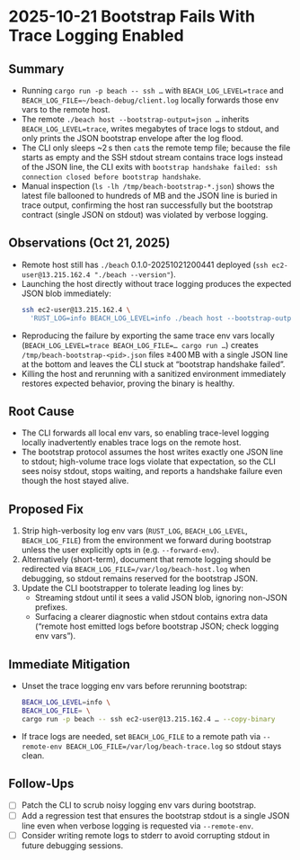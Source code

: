 # 2025-10-21 Bootstrap Fails With Trace Logging Enabled

## Summary
- Running `cargo run -p beach -- ssh …` with `BEACH_LOG_LEVEL=trace` and `BEACH_LOG_FILE=~/beach-debug/client.log` locally forwards those env vars to the remote host.
- The remote `./beach host --bootstrap-output=json …` inherits `BEACH_LOG_LEVEL=trace`, writes megabytes of trace logs to stdout, and only prints the JSON bootstrap envelope after the log flood.
- The CLI only sleeps ~2 s then `cat`s the remote temp file; because the file starts as empty and the SSH stdout stream contains trace logs instead of the JSON line, the CLI exits with `bootstrap handshake failed: ssh connection closed before bootstrap handshake`.
- Manual inspection (`ls -lh /tmp/beach-bootstrap-*.json`) shows the latest file ballooned to hundreds of MB and the JSON line is buried in trace output, confirming the host ran successfully but the bootstrap contract (single JSON on stdout) was violated by verbose logging.

## Observations (Oct 21, 2025)
- Remote host still has `./beach` 0.1.0-20251021200441 deployed (`ssh ec2-user@13.215.162.4 "./beach --version"`).
- Launching the host directly without trace logging produces the expected JSON blob immediately:
  ```bash
  ssh ec2-user@13.215.162.4 \
    'RUST_LOG=info BEACH_LOG_LEVEL=info ./beach host --bootstrap-output=json --bootstrap-survive-sighup --session-server https://api.beach.sh'
  ```
- Reproducing the failure by exporting the same trace env vars locally (`BEACH_LOG_LEVEL=trace BEACH_LOG_FILE=… cargo run …`) creates `/tmp/beach-bootstrap-<pid>.json` files ≥400 MB with a single JSON line at the bottom and leaves the CLI stuck at “bootstrap handshake failed”.
- Killing the host and rerunning with a sanitized environment immediately restores expected behavior, proving the binary is healthy.

## Root Cause
- The CLI forwards all local env vars, so enabling trace-level logging locally inadvertently enables trace logs on the remote host.
- The bootstrap protocol assumes the host writes exactly one JSON line to stdout; high-volume trace logs violate that expectation, so the CLI sees noisy stdout, stops waiting, and reports a handshake failure even though the host stayed alive.

## Proposed Fix
1. Strip high-verbosity log env vars (`RUST_LOG`, `BEACH_LOG_LEVEL`, `BEACH_LOG_FILE`) from the environment we forward during bootstrap unless the user explicitly opts in (e.g. `--forward-env`).
2. Alternatively (short-term), document that remote logging should be redirected via `BEACH_LOG_FILE=/var/log/beach-host.log` when debugging, so stdout remains reserved for the bootstrap JSON.
3. Update the CLI bootstrapper to tolerate leading log lines by:
   - Streaming stdout until it sees a valid JSON blob, ignoring non-JSON prefixes.
   - Surfacing a clearer diagnostic when stdout contains extra data (“remote host emitted logs before bootstrap JSON; check logging env vars”).

## Immediate Mitigation
- Unset the trace logging env vars before rerunning bootstrap:
  ```bash
  BEACH_LOG_LEVEL=info \
  BEACH_LOG_FILE= \
  cargo run -p beach -- ssh ec2-user@13.215.162.4 … --copy-binary
  ```
- If trace logs are needed, set `BEACH_LOG_FILE` to a remote path via `--remote-env BEACH_LOG_FILE=/var/log/beach-trace.log` so stdout stays clean.

## Follow-Ups
- [ ] Patch the CLI to scrub noisy logging env vars during bootstrap.
- [ ] Add a regression test that ensures the bootstrap stdout is a single JSON line even when verbose logging is requested via `--remote-env`.
- [ ] Consider writing remote logs to stderr to avoid corrupting stdout in future debugging sessions.

